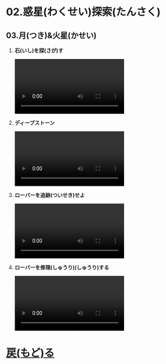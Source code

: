 # 02.惑星(わくせい)探索(たんさく)

## 03.月(つき)&火星(かせい)

1. **石(いし)を探(さが)す**
	<br>

	<video controls>
	  <source src="01_石(いし)を探(さが)す.mp4" type="video/mp4" />
	</video>
1. **ディープストーン**
	<br>

	<video controls>
	  <source src="02_ディープストーン.mp4" type="video/mp4" />
	</video>
1. **ローバーを追跡(ついせき)せよ**
	<br>

	<video controls>
	  <source src="03_ローバーを追跡(ついせき)せよ.mp4" type="video/mp4" />
	</video>
1. **ローバーを修理(しゅうり)(しゅうり)する**
	<br>

	<video controls>
	  <source src="04_ローバーを修理(しゅうり)する.mp4" type="video/mp4" />
	</video>

# [戻(もど)る](../video02.html)